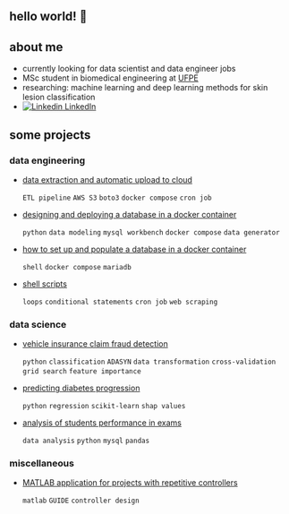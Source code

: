## hello world! :slightly_smiling_face:

## about me

- currently looking for data scientist and data engineer jobs
- MSc student in biomedical engineering at [UFPE](https://www.ufpe.br/)
- researching: machine learning and deep learning methods for skin lesion classification
- [![Linkedin](https://i.stack.imgur.com/gVE0j.png) LinkedIn](https://www.linkedin.com/in/pedro-vitorlima/)

## some projects

### data engineering

- [data extraction and automatic upload to cloud](https://peuvitor.github.io/aws-s3-database-dump/)

  `ETL pipeline` `AWS S3` `boto3` `docker compose` `cron job`
  
- [designing and deploying a database in a docker container](https://peuvitor.github.io/modelagem-banco-de-dados-e-docker/)

  `python` `data modeling` `mysql workbench` `docker compose` `data generator`

- [how to set up and populate a database in a docker container](https://peuvitor.github.io/docker-banco-de-dados-e-gerador-de-massa/)

  `shell` `docker compose` `mariadb`

- [shell scripts](https://github.com/peuvitor/intro-shell-script)
  
  `loops` `conditional statements` `cron job` `web scraping` 
    
### data science

- [vehicle insurance claim fraud detection](https://peuvitor.github.io/insurance-fraud-detection/)

  `python` `classification` `ADASYN` `data transformation` `cross-validation` `grid search` `feature importance`

- [predicting diabetes progression](https://peuvitor.github.io/regression-diabetes/)

  `python` `regression` `scikit-learn` `shap values`

- [analysis of students performance in exams](https://peuvitor.github.io/python-mysql/)

  `data analysis` `python` `mysql` `pandas`

### miscellaneous

- [MATLAB application for projects with repetitive controllers](https://github.com/peuvitor/repetitive-controller-designer)
  
  `matlab` `GUIDE` `controller design` 
